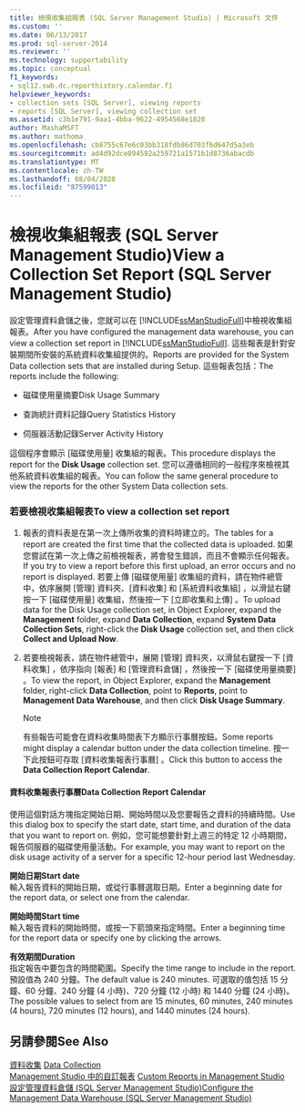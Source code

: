 ```yaml
---
title: 檢視收集組報表 (SQL Server Management Studio) | Microsoft 文件
ms.custom: ''
ms.date: 06/13/2017
ms.prod: sql-server-2014
ms.reviewer: ''
ms.technology: supportability
ms.topic: conceptual
f1_keywords:
- sql12.swb.dc.reporthistory.calendar.f1
helpviewer_keywords:
- collection sets [SQL Server], viewing reports
- reports [SQL Server], viewing collection set
ms.assetid: c3b1e791-9aa1-4bba-9622-4954568e1820
author: MashaMSFT
ms.author: mathoma
ms.openlocfilehash: cb8755c67e6c03bb318fdb86d703f6d647d5a3eb
ms.sourcegitcommit: ad4d92dce894592a259721a1571b1d8736abacdb
ms.translationtype: MT
ms.contentlocale: zh-TW
ms.lasthandoff: 08/04/2020
ms.locfileid: "87599013"
---
```

# <a name="view-a-collection-set-report-sql-server-management-studio"></a><span data-ttu-id="cb37c-102">檢視收集組報表 (SQL Server Management Studio)</span><span class="sxs-lookup"><span data-stu-id="cb37c-102">View a Collection Set Report (SQL Server Management Studio)</span></span>
  <span data-ttu-id="cb37c-103">設定管理資料倉儲之後，您就可以在 [!INCLUDE[ssManStudioFull](../../includes/ssmanstudiofull-md.md)]中檢視收集組報表。</span><span class="sxs-lookup"><span data-stu-id="cb37c-103">After you have configured the management data warehouse, you can view a collection set report in [!INCLUDE[ssManStudioFull](../../includes/ssmanstudiofull-md.md)].</span></span> <span data-ttu-id="cb37c-104">這些報表是針對安裝期間所安裝的系統資料收集組提供的。</span><span class="sxs-lookup"><span data-stu-id="cb37c-104">Reports are provided for the System Data collection sets that are installed during Setup.</span></span> <span data-ttu-id="cb37c-105">這些報表包括：</span><span class="sxs-lookup"><span data-stu-id="cb37c-105">The reports include the following:</span></span>  
  
-   <span data-ttu-id="cb37c-106">磁碟使用量摘要</span><span class="sxs-lookup"><span data-stu-id="cb37c-106">Disk Usage Summary</span></span>  
  
-   <span data-ttu-id="cb37c-107">查詢統計資料記錄</span><span class="sxs-lookup"><span data-stu-id="cb37c-107">Query Statistics History</span></span>  
  
-   <span data-ttu-id="cb37c-108">伺服器活動記錄</span><span class="sxs-lookup"><span data-stu-id="cb37c-108">Server Activity History</span></span>  
  
 <span data-ttu-id="cb37c-109">這個程序會顯示 [磁碟使用量]  收集組的報表。</span><span class="sxs-lookup"><span data-stu-id="cb37c-109">This procedure displays the report for the **Disk Usage** collection set.</span></span> <span data-ttu-id="cb37c-110">您可以遵循相同的一般程序來檢視其他系統資料收集組的報表。</span><span class="sxs-lookup"><span data-stu-id="cb37c-110">You can follow the same general procedure to view the reports for the other System Data collection sets.</span></span>  
  
### <a name="to-view-a-collection-set-report"></a><span data-ttu-id="cb37c-111">若要檢視收集組報表</span><span class="sxs-lookup"><span data-stu-id="cb37c-111">To view a collection set report</span></span>  
  
1.  <span data-ttu-id="cb37c-112">報表的資料表是在第一次上傳所收集的資料時建立的。</span><span class="sxs-lookup"><span data-stu-id="cb37c-112">The tables for a report are created the first time that the collected data is uploaded.</span></span> <span data-ttu-id="cb37c-113">如果您嘗試在第一次上傳之前檢視報表，將會發生錯誤，而且不會顯示任何報表。</span><span class="sxs-lookup"><span data-stu-id="cb37c-113">If you try to view a report before this first upload, an error occurs and no report is displayed.</span></span> <span data-ttu-id="cb37c-114">若要上傳 [磁碟使用量] 收集組的資料，請在物件總管中，依序展開 [管理]  資料夾、[資料收集]  和 [系統資料收集組]  ，以滑鼠右鍵按一下 [磁碟使用量]  收集組，然後按一下 [立即收集和上傳]  。</span><span class="sxs-lookup"><span data-stu-id="cb37c-114">To upload data for the Disk Usage collection set, in Object Explorer, expand the **Management** folder, expand **Data Collection**, expand **System Data Collection Sets**, right-click the **Disk Usage** collection set, and then click **Collect and Upload Now**.</span></span>  
  
2.  <span data-ttu-id="cb37c-115">若要檢視報表，請在物件總管中，展開 [管理]  資料夾，以滑鼠右鍵按一下 [資料收集]  ，依序指向 [報表]  和 [管理資料倉儲]  ，然後按一下 [磁碟使用量摘要]  。</span><span class="sxs-lookup"><span data-stu-id="cb37c-115">To view the report, in Object Explorer, expand the **Management** folder, right-click **Data Collection**, point to **Reports**, point to **Management Data Warehouse**, and then click **Disk Usage Summary**.</span></span>  
  
    > [!NOTE]  
    >  <span data-ttu-id="cb37c-116">有些報告可能會在資料收集時間表下方顯示行事曆按鈕。</span><span class="sxs-lookup"><span data-stu-id="cb37c-116">Some reports might display a calendar button under the data collection timeline.</span></span> <span data-ttu-id="cb37c-117">按一下此按鈕可存取 [資料收集報表行事曆]  。</span><span class="sxs-lookup"><span data-stu-id="cb37c-117">Click this button to access the **Data Collection Report Calendar**.</span></span>  
  
#### <a name="data-collection-report-calendar"></a><span data-ttu-id="cb37c-118">資料收集報表行事曆</span><span class="sxs-lookup"><span data-stu-id="cb37c-118">Data Collection Report Calendar</span></span>  
 <span data-ttu-id="cb37c-119">使用這個對話方塊指定開始日期、開始時間以及您要報告之資料的持續時間。</span><span class="sxs-lookup"><span data-stu-id="cb37c-119">Use this dialog box to specify the start date, start time, and duration of the data that you want to report on.</span></span> <span data-ttu-id="cb37c-120">例如，您可能想要針對上週三的特定 12 小時期間，報告伺服器的磁碟使用量活動。</span><span class="sxs-lookup"><span data-stu-id="cb37c-120">For example, you may want to report on the disk usage activity of a server for a specific 12-hour period last Wednesday.</span></span>  
  
 <span data-ttu-id="cb37c-121">**開始日期**</span><span class="sxs-lookup"><span data-stu-id="cb37c-121">**Start date**</span></span>  
 <span data-ttu-id="cb37c-122">輸入報告資料的開始日期，或從行事曆選取日期。</span><span class="sxs-lookup"><span data-stu-id="cb37c-122">Enter a beginning date for the report data, or select one from the calendar.</span></span>  
  
 <span data-ttu-id="cb37c-123">**開始時間**</span><span class="sxs-lookup"><span data-stu-id="cb37c-123">**Start time**</span></span>  
 <span data-ttu-id="cb37c-124">輸入報告資料的開始時間，或按一下箭頭來指定時間。</span><span class="sxs-lookup"><span data-stu-id="cb37c-124">Enter a beginning time for the report data or specify one by clicking the arrows.</span></span>  
  
 <span data-ttu-id="cb37c-125">**有效期間**</span><span class="sxs-lookup"><span data-stu-id="cb37c-125">**Duration**</span></span>  
 <span data-ttu-id="cb37c-126">指定報告中要包含的時間範圍。</span><span class="sxs-lookup"><span data-stu-id="cb37c-126">Specify the time range to include in the report.</span></span> <span data-ttu-id="cb37c-127">預設值為 240 分鐘。</span><span class="sxs-lookup"><span data-stu-id="cb37c-127">The default value is 240 minutes.</span></span> <span data-ttu-id="cb37c-128">可選取的值包括 15 分鐘、60 分鐘、240 分鐘 (4 小時)、720 分鐘 (12 小時) 和 1440 分鐘 (24 小時)。</span><span class="sxs-lookup"><span data-stu-id="cb37c-128">The possible values to select from are 15 minutes, 60 minutes, 240 minutes (4 hours), 720 minutes (12 hours), and 1440 minutes (24 hours).</span></span>  
  
## <a name="see-also"></a><span data-ttu-id="cb37c-129">另請參閱</span><span class="sxs-lookup"><span data-stu-id="cb37c-129">See Also</span></span>  
 <span data-ttu-id="cb37c-130">[資料收集](data-collection.md) </span><span class="sxs-lookup"><span data-stu-id="cb37c-130">[Data Collection](data-collection.md) </span></span>  
 <span data-ttu-id="cb37c-131">[Management Studio 中的自訂報表](../../ssms/object/custom-reports-in-management-studio.md) </span><span class="sxs-lookup"><span data-stu-id="cb37c-131">[Custom Reports in Management Studio](../../ssms/object/custom-reports-in-management-studio.md) </span></span>  
 [<span data-ttu-id="cb37c-132">設定管理資料倉儲 &#40;SQL Server Management Studio&#41;</span><span class="sxs-lookup"><span data-stu-id="cb37c-132">Configure the Management Data Warehouse &#40;SQL Server Management Studio&#41;</span></span>](configure-the-management-data-warehouse-sql-server-management-studio.md)  
  
  
